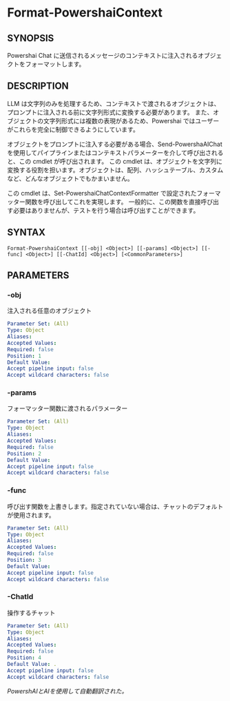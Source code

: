 ﻿---
external help file: powershai-help.xml
schema: 2.0.0
powershai: true
---

# Format-PowershaiContext

## SYNOPSIS <!--!= @#Synop !-->
Powershai Chat に送信されるメッセージのコンテキストに注入されるオブジェクトをフォーマットします。

## DESCRIPTION <!--!= @#Desc !-->
LLM は文字列のみを処理するため、コンテキストで渡されるオブジェクトは、プロンプトに注入される前に文字列形式に変換する必要があります。
また、オブジェクトの文字列形式には複数の表現があるため、Powershai ではユーザーがこれらを完全に制御できるようにしています。  

オブジェクトをプロンプトに注入する必要がある場合、Send-PowershaAIChat を使用してパイプラインまたはコンテキストパラメーターを介して呼び出されると、この cmdlet が呼び出されます。
この cmdlet は、オブジェクトを文字列に変換する役割を担います。オブジェクトは、配列、ハッシュテーブル、カスタムなど、どんなオブジェクトでもかまいません。  

この cmdlet は、Set-PowershaiChatContextFormatter で設定されたフォーマッター関数を呼び出してこれを実現します。
一般的に、この関数を直接呼び出す必要はありませんが、テストを行う場合は呼び出すことができます。

## SYNTAX <!--!= @#Syntax !-->

```
Format-PowershaiContext [[-obj] <Object>] [[-params] <Object>] [[-func] <Object>] [[-ChatId] <Object>] [<CommonParameters>]
```

## PARAMETERS <!--!= @#Params !-->

### -obj
注入される任意のオブジェクト

```yml
Parameter Set: (All)
Type: Object
Aliases: 
Accepted Values: 
Required: false
Position: 1
Default Value: 
Accept pipeline input: false
Accept wildcard characters: false
```

### -params
フォーマッター関数に渡されるパラメーター

```yml
Parameter Set: (All)
Type: Object
Aliases: 
Accepted Values: 
Required: false
Position: 2
Default Value: 
Accept pipeline input: false
Accept wildcard characters: false
```

### -func
呼び出す関数を上書きします。指定されていない場合は、チャットのデフォルトが使用されます。

```yml
Parameter Set: (All)
Type: Object
Aliases: 
Accepted Values: 
Required: false
Position: 3
Default Value: 
Accept pipeline input: false
Accept wildcard characters: false
```

### -ChatId
操作するチャット

```yml
Parameter Set: (All)
Type: Object
Aliases: 
Accepted Values: 
Required: false
Position: 4
Default Value: .
Accept pipeline input: false
Accept wildcard characters: false
```




<!--PowershaiAiDocBlockStart-->
_PowershAIとAIを使用して自動翻訳された。_
<!--PowershaiAiDocBlockEnd-->
